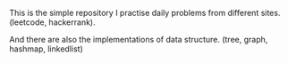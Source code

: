  This is the simple repository I practise daily problems from different sites. (leetcode, hackerrank).
 
 And there are also the implementations of data structure.  (tree, graph, hashmap, linkedlist)

